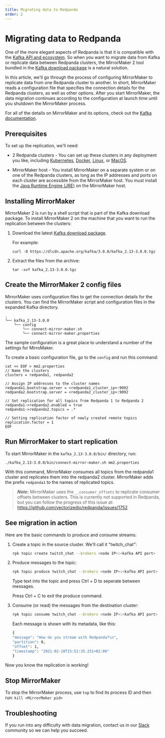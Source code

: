 ```yaml
---
title: Migrating data to Redpanda
order: 2
---
```


# Migrating data to Redpanda

One of the more elegant aspects of Redpanda is that it is compatible with the [Kafka API and ecosystem](/docs/www/faq.md).
So when you want to migrate data from Kafka or replicate data between Redpanda clusters,
the MirrorMaker 2 tool bundled in the [Kafka download package](https://kafka.apache.org/downloads) is a natural solution.

In this article, we'll go through the process of configuring MirrorMaker to replicate data from one Redpanda cluster to another.
In short, MirrorMaker reads a configuration file that specifies the connection details for the Redpanda clusters, as well as other options.
After you start MirrorMaker, the data migration continues according to the configuration at launch time until you shutdown the MirrorMaker process.

For all of the details on MirrorMaker and its options, check out the [Kafka documentation](https://kafka.apache.org/documentation/#georeplication).

## Prerequisites

To set up the replication, we'll need:

- 2 Redpanda clusters - You can set up these clusters in any deployment you like, including [Kubernetes](/docs/www/quick-start-kubernetes.md), [Docker](/docs/www/quick-start-docker.md), [Linux](/docs/www/quick-start-linux.md), or [MacOS](/docs/www/quick-start-macos.md).

- MirrorMaker host - You install MirrorMaker on a separate system or on one of the Redpanda clusters, as long as the IP addresses and ports on each cluster are accessible from the MirrorMaker host.
You must install the [Java Runtime Engine (JRE)](https://docs.oracle.com/javase/10/install/toc.htm) on the MirrorMaker host.

## Installing MirrorMaker

MirrorMaker 2 is run by a shell script that is part of the Kafka download package.
To install MirrorMaker 2 on the machine that you want to run the replication between the clusters:

1. Download the latest [Kafka download package](https://kafka.apache.org/downloads).

    For example:

    ```
    curl -O https://dlcdn.apache.org/kafka/3.0.0/kafka_2.13-3.0.0.tgz
    ```

2. Extract the files from the archive:

    ```
    tar -xvf kafka_2.13-3.0.0.tgz
    ```

## Create the MirrorMaker 2 config files

MirrorMaker uses configuration files to get the connection details for the clusters.
You can find the MirrorMaker script and configuration files in the expanded Kafka directory.

```
.
└── kafka_2.13-3.0.0
    └── config
        └── connect-mirror-maker.sh
        └── connect-mirror-maker.properties
```

The sample configuration is a great place to understand a number of the settings for MirroMaker.

To create a basic configuration file, go to the `config` and run this command:

```
cat << EOF > mm2.properties
// Name the clusters
clusters = redpanda1, redpanda2

// Assign IP addresses to the cluster names
redpanda1.bootstrap.server = <redpanda1_cluster_ip>:9092
redpanda2.bootstrap.server = <redpanda2_cluster_ip>:9092

// Set replication for all topics from Redpanda 1 to Redpanda 2
redpanda1->redpanda2.enabled = true
redpanda1->redpanda2.topics = .*

// Setting replication factor of newly created remote topics
replication.factor = 1
EOF
```

## Run MirrorMaker to start replication

To start MirrorMaker in the `kafka_2.13-3.0.0/bin/` directory, run:

```
./kafka_2.13-3.0.0/bin/connect-mirror-maker.sh mm2.properties
```

With this command, MirrorMaker consumes all topics from the redpanda1 cluster and replicates them into the redpanda2 cluster.
MirrorMaker adds the prefix `redpanda1` to the names of replicated topics.

> **_Note:_** MirrorMaker uses the `__consumer_offsets` to replicate consumer offsets between clusters. This is currently not supported in Redpanda, but you can follow the progress of this issue at: https://github.com/vectorizedio/redpanda/issues/1752

## See migration in action

Here are the basic commands to produce and consume streams:

1. Create a topic in the source cluster. We'll call it "twitch_chat":

    ```bash
    rpk topic create twitch_chat --brokers <node IP>:<kafka API port>
    ```

1. Produce messages to the topic:

    ```bash
    rpk topic produce twitch_chat --brokers <node IP>:<kafka API port>
    ```

    Type text into the topic and press Ctrl + D to seperate between messages.

    Press Ctrl + C to exit the produce command.

1. Consume (or read) the messages from the destination cluster:

    ```bash
    rpk topic consume twitch_chat --brokers <node IP>:<kafka API port>
    ```
    
    Each message is shown with its metadata, like this:
    
    ```bash
    {
    "message": "How do you stream with Redpanda?\n",
    "partition": 0,
    "offset": 1,
    "timestamp": "2021-02-10T15:52:35.251+02:00"
    }
    ```

Now you know the replication is working!

## Stop MirrorMaker

To stop the MirrorMaker process, use `top` to find its process ID and then run: `kill <MirrorMaker pid>`

## Troubleshooting

If you run into any difficulty with data migration, contact us in our [Slack](https://vectorized.io/slack) community so we can help you succeed.